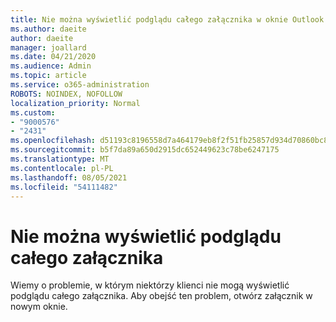 ```yaml
---
title: Nie można wyświetlić podglądu całego załącznika w oknie Outlook.com
ms.author: daeite
author: daeite
manager: joallard
ms.date: 04/21/2020
ms.audience: Admin
ms.topic: article
ms.service: o365-administration
ROBOTS: NOINDEX, NOFOLLOW
localization_priority: Normal
ms.custom:
- "9000576"
- "2431"
ms.openlocfilehash: d51193c8196558d7a464179eb8f2f51fb25857d934d70860bc84c4f1f2bf0389
ms.sourcegitcommit: b5f7da89a650d2915dc652449623c78be6247175
ms.translationtype: MT
ms.contentlocale: pl-PL
ms.lasthandoff: 08/05/2021
ms.locfileid: "54111482"
---
```

# <a name="cant-preview-all-of-an-attachment"></a>Nie można wyświetlić podglądu całego załącznika

Wiemy o problemie, w którym niektórzy klienci nie mogą wyświetlić podglądu całego załącznika. Aby obejść ten problem, otwórz załącznik w nowym oknie.
